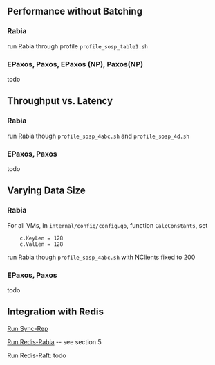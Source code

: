 ## Performance without Batching

### Rabia

run Rabia through profile `profile_sosp_table1.sh`

### EPaxos, Paxos, EPaxos (NP), Paxos(NP)

todo

## Throughput vs. Latency

### Rabia

run Rabia though `profile_sosp_4abc.sh` and `profile_sosp_4d.sh`

### EPaxos, Paxos

todo


## Varying Data Size

### Rabia

For all VMs, in `internal/config/config.go`, function `CalcConstants`, set 

    	c.KeyLen = 128
    	c.ValLen = 128

run Rabia though `profile_sosp_4abc.sh` with NClients fixed to 200

### EPaxos, Paxos

todo

## Integration with Redis

[Run Sync-Rep](run-redis-sync-rep.md)

[Run Redis-Rabia](run-rabia.md) -- see section 5

Run Redis-Raft: todo